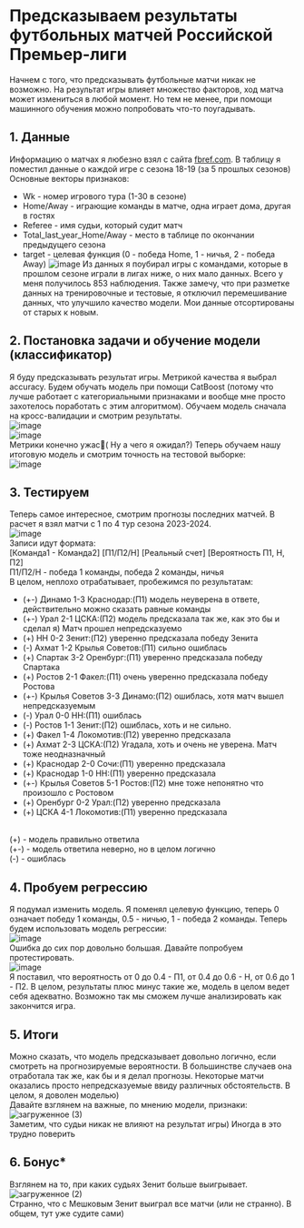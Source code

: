 #  Предсказываем результаты футбольных матчей Российской Премьер-лиги

Начнем с того, что предсказывать футбольные матчи никак не возможно. На результат игры влияет множество факторов, ход матча может измениться в любой момент. 
Но тем не менее, при помощи машинного обучения можно попробовать что-то поугадывать.

## 1. Данные
Информацию о матчах я любезно взял с сайта [fbref.com](https://fbref.com/). В таблицу я поместил данные о каждой игре с сезона 18-19 (за 5 прошлых сезонов)
<br>Основные векторы признаков:
* Wk - номер игрового тура (1-30 в сезоне)
* Home/Away - играющие команды в матче, одна играет дома, другая в гостях
* Referee - имя судьи, который судит матч
* Total_last_year_Home/Away - место в таблице по окончании предыдущего сезона
* target - целевая функция (0 - победа Home, 1 - ничья, 2 - победа Away)
![image](https://github.com/daniil-dushenev/soccer_predict/assets/44606552/7d0fbfe5-5749-4c16-a2c6-8edef176f964)
Из данных я поубирал игры с командами, которые в прошлом сезоне играли в лигах ниже,
о них мало данных. Всего у меня получилось 853 наблюдения. Также замечу, что при разметке данных на тренировочные и тестовые,
я отключил перемешивание данных, что улучшило качество модели. Мои данные отсортированы от старых к новым.

## 2. Постановка задачи и обучение модели (классификатор)
Я буду предсказывать результат игры. Метрикой качества я выбрал accuracy. 
Будем обучать модель при помощи CatBoost (потому что лучше работает с категориальными признаками
 и вообще мне просто захотелось поработать с этим алгоритмом). Обучаем модель сначала на 
 кросс-валидации и смотрим результаты. <br>
 ![image](https://github.com/daniil-dushenev/soccer_predict/assets/44606552/2512425c-d428-4767-b2cb-6b0d76556bac)
<br>
![image](https://github.com/daniil-dushenev/soccer_predict/assets/44606552/952ec834-7418-4c0e-93cf-e75f32dde132)
<br>
Метрики конечно ужас:see_no_evil:( Ну а чего я ожидал?)
Теперь обучаем нашу итоговую модель и смотрим точность на тестовой выборке: <br>
![image](https://github.com/daniil-dushenev/soccer_predict/assets/44606552/7f586f18-9c95-47f7-85b8-61a0545caed3)

## 3. Тестируем

Теперь самое интересное, смотрим прогнозы последних матчей. В расчет я взял
матчи с 1 по 4 тур сезона 2023-2024. <br>
![image](https://github.com/daniil-dushenev/soccer_predict/assets/44606552/f338c701-184e-49a3-bdc2-b9969a47a143)
<br>
Записи идут формата: <br>[Команда1 - Команда2] [П1/П2/Н] [Реальный счет] [Вероятность П1, Н, П2]
<br>
П1/П2/Н - победа 1 команды, победа 2 команды, ничья<br>
В целом, неплохо отрабатывает, пробежимся по результатам:
* (+-) Динамо 1-3 Краснодар:(П1) модель неуверена в ответе, действительно можно сказать равные команды
* (+-) Урал 2-1 ЦСКА:(П2) модель предсказала так же, как это бы и сделал я) Матч прошел непредсказуемо
* (+) НН 0-2 Зенит:(П2) уверенно предсказала победу Зенита
* (-) Ахмат 1-2 Крылья Советов:(П1) сильно ошиблась
* (+) Спартак 3-2 Оренбург:(П1) уверенно предсказала победу Спартака
* (+) Ростов 2-1 Факел:(П1) очень уверенно предсказала победу Ростова
* (+-) Крылья Советов 3-3 Динамо:(П2) ошиблась, хотя матч вышел непредсказуемым
* (-) Урал 0-0 НН:(П1) ошиблась
* (-) Ростов 1-1 Зенит:(П2) ошиблась, хоть и не сильно.
* (+) Факел 1-4 Локомотив:(П2) уверенно предсказала
* (+) Ахмат 2-3 ЦСКА:(П2) Угадала, хоть и очень не уверена. Матч тоже неодназначный
* (+) Краснодар 2-0 Сочи:(П1) уверенно предсказала
* (+) Краснодар 1-0 НН:(П1) уверенно предсказала
* (+-) Крылья Советов 5-1 Ростов:(П2) мне тоже непонятно что произошло с Ростовом
* (+) Оренбург 0-2 Урал:(П2) уверенно предсказала
* (+) ЦСКА 4-1 Локомотив:(П1) уверенно предсказала
<br>
(+) - модель правильно ответила<br>
(+-) - модель ответила неверно, но в целом логично<br>
(-) - ошиблась<br>

## 4. Пробуем регрессию
Я подумал изменить модель. Я поменял целевую функцию, теперь 0 означает победу 1 команды, 0.5 - ничью, 1 - победа 2 команды.
Теперь будем использовать модель регрессии: <br>
![image](https://github.com/daniil-dushenev/soccer_predict/assets/44606552/3c22ffb0-0799-4617-9293-0f61c7c576ae)
<br>Ошибка до сих пор довольно большая. Давайте попробуем протестировать. <br>
![image](https://github.com/daniil-dushenev/soccer_predict/assets/44606552/33aba07e-6863-4c01-b073-facd05b71336)
<br>Я поставил, что вероятность от 0 до 0.4 - П1, от 0.4 до 0.6 - Н, от 0.6 до 1 - П2. В целом, результаты плюс минус такие же,
модель в целом ведет себя адекватно. Возможно так мы сможем лучше анализировать как закончится игра.

## 5. Итоги

Можно сказать, что модель предсказывает довольно логично, если смотреть на 
прогнозируемые вероятности. В большинстве случаев она отработала так же, как бы и я 
делал прогнозы. Некоторые матчи оказались просто непредсказуемые ввиду различных обстоятельств.
В целом, я доволен моделью) <br>Давайте взглянем на важные, по мнению модели, признаки:<br>
![загруженное (3)](https://github.com/daniil-dushenev/soccer_predict/assets/44606552/3bd64fe8-8bc6-45cd-b221-09279f07f799)
<br>Заметим, что судьи никак не влияют на результат игры) Иногда в это трудно поверить

## 6. Бонус*

Взглянем на то, при каких судьях Зенит больше выигрывает. <br>
![загруженное (2)](https://github.com/daniil-dushenev/soccer_predict/assets/44606552/1c1e2d67-b69a-4afc-9ea1-a09a15de1153)
<br>
Странно, что с Мешковым Зенит выиграл все матчи (или не странно). В общем, тут
уже судите сами)
